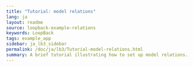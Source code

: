 ```yaml
---
title: "Tutorial: model relations"
lang: ja
layout: readme
source: loopback-example-relations
keywords: LoopBack
tags: example_app
sidebar: ja_lb3_sidebar
permalink: /doc/ja/lb3/Tutorial-model-relations.html
summary: A brief tutorial illustrating how to set up model relations.
---
```

